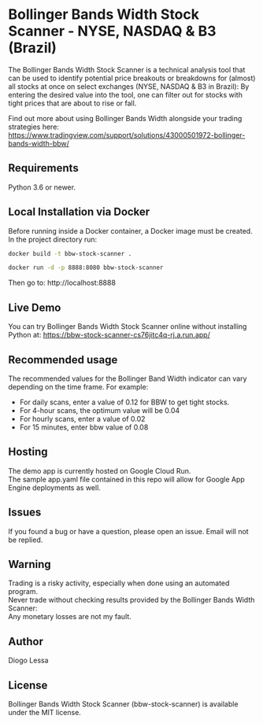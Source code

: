 # Bollinger Bands Width Stock Scanner - NYSE, NASDAQ & B3 (Brazil)
The Bollinger Bands Width Stock Scanner is a technical analysis tool that can be used to identify potential price breakouts or breakdowns for (almost) all stocks at once on select exchanges (NYSE, NASDAQ & B3 in Brazil): By entering the desired value into the tool, one can filter out for stocks with tight prices that are about to rise or fall.

Find out more about using Bollinger Bands Width alongside your trading strategies here:
https://www.tradingview.com/support/solutions/43000501972-bollinger-bands-width-bbw/

## Requirements
Python 3.6 or newer.

## Local Installation via Docker
Before running inside a Docker container, a Docker image must be created. In the project directory run:

```bash
docker build -t bbw-stock-scanner .
```

```bash
docker run -d -p 8888:8080 bbw-stock-scanner
```

Then go to: http://localhost:8888

## Live Demo
You can try Bollinger Bands Width Stock Scanner online without installing Python at:
https://bbw-stock-scanner-cs76jitc4q-rj.a.run.app/

## Recommended usage
The recommended values for the Bollinger Band Width indicator can vary depending on the time frame. For example:
- For daily scans, enter a value of 0.12 for BBW to get tight stocks.
- For 4-hour scans, the optimum value will be 0.04
- For hourly scans, enter a value of 0.02
- For 15 minutes, enter bbw value of 0.08

## Hosting
The demo app is currently hosted on Google Cloud Run.<br>
The sample app.yaml file contained in this repo will allow for Google App Engine deployments as well.

## Issues
If you found a bug or have a question, please open an issue. Email will not be replied.

## Warning
Trading is a risky activity, especially when done using an automated program.<br>
Never trade without checking results provided by the Bollinger Bands Width Scanner:<br>
Any monetary losses are not my fault.

## Author
Diogo Lessa

## License
Bollinger Bands Width Stock Scanner (bbw-stock-scanner) is available under the MIT license.
